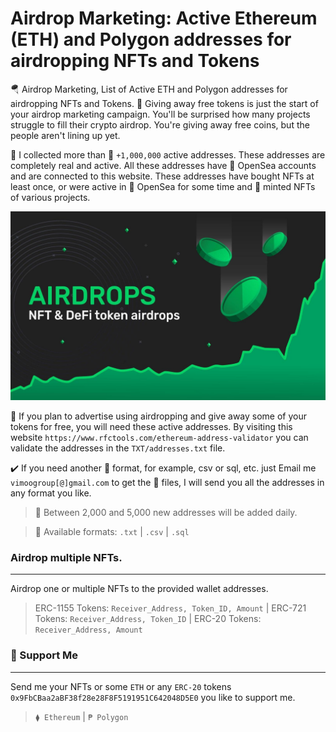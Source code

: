 # Airdrop Marketing: Active Ethereum (ETH) and Polygon addresses for airdropping NFTs and Tokens
🪂 Airdrop Marketing, List of Active ETH and Polygon addresses for airdropping NFTs and Tokens. 🎁 Giving away free tokens is just the start of your airdrop marketing campaign. You'll be surprised how many projects struggle to fill their crypto airdrop. You're giving away free coins, but the people aren't lining up yet.

📁 I collected more than 🚀 `+1,000,000` active addresses. These addresses are completely real and active. All these addresses have 🌊 OpenSea accounts and are connected to this website. These addresses have bought NFTs at least once, or were active in 🌊 OpenSea for some time and 💎 minted NFTs of various projects.

<p align="center">
  <img src="https://github.com/3xByte/Airdrop-Marketing/blob/main/Banner/326489232.jpg" width="720" title="hover text">
</p>

🎯 If you plan to advertise using airdropping and give away some of your tokens for free, you will need these active addresses. By visiting this website `https://www.rfctools.com/ethereum-address-validator` you can validate the addresses in the `TXT/addresses.txt` file.

✔️ If you need another 💾 format, for example, csv or sql, etc. just Email me `vimoogroup[@]gmail.com` to get the 📁 files, I will send you all the addresses in any format you like. 

> 🔮 Between 2,000 and 5,000 new addresses will be added daily.

> 💾 Available formats: `.txt` | `.csv` | `.sql`



### Airdrop multiple NFTs.
-------------------
Airdrop one or multiple NFTs to the provided wallet addresses.

>  ERC-1155 Tokens: `Receiver_Address, Token_ID, Amount` | ERC-721 Tokens: `Receiver_Address, Token_ID` | ERC-20 Tokens: `Receiver_Address, Amount`



### 🍕 Support Me
-------------------
Send me your NFTs or some `ETH` or any `ERC-20` tokens `0x9FbCBaa2aBF38f28e28F8F5191951C642048D5E0` you like to support me.

>  `⧫ Ethereum` | `₱ Polygon`
